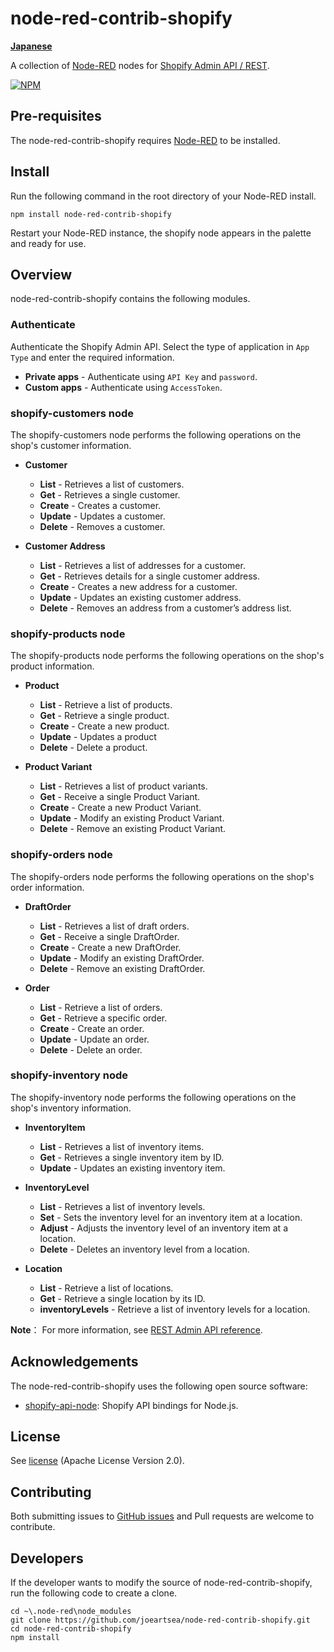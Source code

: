 node-red-contrib-shopify
========================

[**Japanese**](./README_ja.md)

A collection of <a href="http://nodered.org" target="_new">Node-RED</a> nodes for <a href="https://shopify.dev/api/admin-rest" target="_new">Shopify Admin API / REST</a>.

[![NPM](https://nodei.co/npm/node-red-contrib-shopify.png?downloads=true)](https://nodei.co/npm/node-red-contrib-shopify/)


Pre-requisites
-------

The node-red-contrib-shopify requires <a href="http://nodered.org" target="_new">Node-RED</a> to be installed.


Install
-------

Run the following command in the root directory of your Node-RED install.

    npm install node-red-contrib-shopify

Restart your Node-RED instance, the shopify node appears in the palette and ready for use.

Overview
-------

node-red-contrib-shopify contains the following modules.

### Authenticate

Authenticate the Shopify Admin API. Select the type of application in `App Type` and enter the required information.

- **Private apps** - Authenticate using `API Key` and `password`.
- **Custom apps** - Authenticate using  `AccessToken`.

### shopify-customers node

The shopify-customers node performs the following operations on the shop's customer information.

- **Customer**
  - **List** - Retrieves a list of customers.
  - **Get** - Retrieves a single customer.
  - **Create** - Creates a customer.
  - **Update** - Updates a customer.
  - **Delete** - Removes a customer.

- **Customer Address**
  - **List** - Retrieves a list of addresses for a customer.
  - **Get** - Retrieves details for a single customer address.
  - **Create** - Creates a new address for a customer.
  - **Update** - Updates an existing customer address.
  - **Delete** - Removes an address from a customer’s address list.

### shopify-products node

The shopify-products node performs the following operations on the shop's product information.

- **Product**
  - **List** - Retrieve a list of products.
  - **Get** - Retrieve a single product.
  - **Create** - Create a new product.
  - **Update** - Updates a product
  - **Delete** - Delete a product.

- **Product Variant**
  - **List** - Retrieves a list of product variants.
  - **Get** - Receive a single Product Variant.
  - **Create** - Create a new Product Variant.
  - **Update** - Modify an existing Product Variant.
  - **Delete** - Remove an existing Product Variant.

### shopify-orders node

The shopify-orders node performs the following operations on the shop's order information.

- **DraftOrder**
  - **List** - Retrieves a list of draft orders.
  - **Get** - Receive a single DraftOrder.
  - **Create** - Create a new DraftOrder.
  - **Update** - Modify an existing DraftOrder.
  - **Delete** - Remove an existing DraftOrder.

- **Order**
  - **List** - Retrieve a list of orders.
  - **Get** - Retrieve a specific order.
  - **Create** - Create an order.
  - **Update** - Update an order.
  - **Delete** - Delete an order.

### shopify-inventory node

The shopify-inventory node performs the following operations on the shop's inventory information.

- **InventoryItem**
  - **List** - Retrieves a list of inventory items.
  - **Get** - Retrieves a single inventory item by ID.
  - **Update** - Updates an existing inventory item.

- **InventoryLevel**
  - **List** - Retrieves a list of inventory levels.
  - **Set** - Sets the inventory level for an inventory item at a location.
  - **Adjust** - Adjusts the inventory level of an inventory item at a location.
  - **Delete** - Deletes an inventory level from a location.

- **Location**
  - **List** - Retrieve a list of locations.
  - **Get** - Retrieve a single location by its ID.
  - **inventoryLevels** - Retrieve a list of inventory levels for a location.

**Note**： For more information, see [REST Admin API reference](https://shopify.dev/api/admin-rest).


Acknowledgements
-------

The node-red-contrib-shopify uses the following open source software:

- [shopify-api-node](https://github.com/MONEI/Shopify-api-node): Shopify API bindings for Node.js.


License
-------

See [license](https://github.com/joeartsea/node-red-contrib-shopify/blob/master/LICENSE) (Apache License Version 2.0).


Contributing
-------

Both submitting issues to [GitHub issues](https://github.com/joeartsea/node-red-contrib-shopify/issues) and Pull requests are welcome to contribute.


Developers
-------

If the developer wants to modify the source of node-red-contrib-shopify, run the following code to create a clone.

```
cd ~\.node-red\node_modules
git clone https://github.com/joeartsea/node-red-contrib-shopify.git
cd node-red-contrib-shopify
npm install
```
